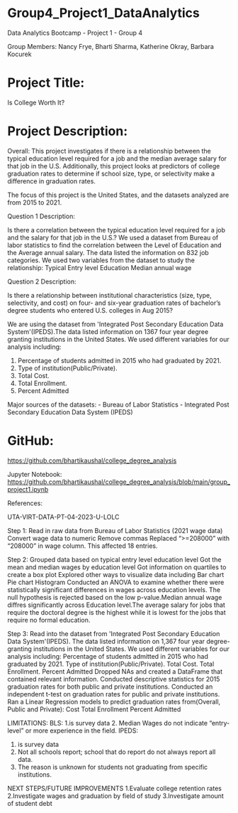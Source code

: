 
# Group4_Project1_DataAnalytics
Data Analytics Bootcamp - Project 1 - Group 4

Group Members: Nancy Frye, Bharti Sharma, Katherine Okray, Barbara Kocurek

# Project Title:
Is College Worth It? 

# Project Description:

Overall: 
This project investigates if there is a relationship between the typical education level required for a job and the median average salary for that job in the U.S. Additionally, this project looks at predictors of college graduation rates to determine if school size, type, or selectivity make a difference in graduation rates.

The focus of this project is the United States, and the datasets analyzed are from 2015 to 2021. 

Question 1 Description:


Is there a correlation between the typical education level required for a job and the salary for that job in the U.S.?
We used a dataset from Bureau of labor statistics to find the correlation between the Level of Education and the Average annual salary. The data listed the information on 832 job categories. We used two variables from the dataset to study the relationship:
Typical Entry level Education
Median annual wage

Question 2 Description: 

Is there a relationship between institutional characteristics (size, type, selectivity, and cost) on four- and six-year graduation rates of bachelor’s degree students who entered U.S. colleges in Aug 2015?

We are using the dataset from 'Integrated Post Secondary Education Data System'(IPEDS).The data listed information on 1367 four year degree granting institutions in the United States. We used different variables for our analysis including:

1. Percentage of students admitted in 2015 who had graduated by 2021.
2. Type of institution(Public/Private).
3. Total Cost.
4. Total Enrollment.
5. Percent Admitted



Major sources of the datasets:
     - Bureau of Labor Statistics
     - Integrated Post Secondary Education Data System (IPEDS)
     

# GitHub:
https://github.com/bhartikaushal/college_degree_analysis

Jupyter Notebook: https://github.com/bhartikaushal/college_degree_analysis/blob/main/group_project1.ipynb


References:

UTA-VIRT-DATA-PT-04-2023-U-LOLC


Step 1:
Read in raw data from Bureau of Labor Statistics (2021 wage data)
Convert wage data to numeric 
Remove commas
Replaced “>=208000” with “208000” in wage column. This affected 18 entries. 

Step 2:
Grouped data based on typical entry level education level
Got the mean and median wages by education level
Got information on quartiles to create a box plot
Explored other ways to visualize data including
Bar chart
Pie chart 
Histogram
Conducted an ANOVA to examine whether there were statistically significant differences in wages across education levels.  The null hypothesis is rejected based on the low p-value.Median annual wage diffres significantly across Education level.The average salary for jobs that require the doctoral degree is the highest while it is lowest for the jobs that require no formal education.

Step 3: 
Read into  the dataset from 'Integrated Post Secondary Education Data System'(IPEDS).
The data listed information on 1,367 four year degree-granting institutions in the United States. We used different variables for our analysis including:
 Percentage of students admitted in 2015 who had graduated by 2021.
Type of institution(Public/Private).
Total Cost.
Total Enrollment.
Percent Admitted
Dropped NAs and created a DataFrame that contained relevant information. 
Conducted descriptive statistics for 2015 graduation rates for both public and private institutions. 
Conducted an independent t-test on  graduation rates for public and private institutions. 
Ran a Linear Regression models to predict graduation rates from(Overall, Public and Private): 
Cost 
Total Enrollment
Percent Admitted  

LIMITATIONS:
BLS: 
1.is survey data 
2. Median Wages do not indicate “entry-level” or more experience in the field.
IPEDS:
1. is survey data 
2. Not all schools report; school that do report do not always report all data.  
3. The reason is unknown for students not graduating from specific institutions.

NEXT STEPS/FUTURE IMPROVEMENTS
1.Evaluate college retention rates
2.Investigate wages and graduation by field of study 
3.Investigate amount of student debt



